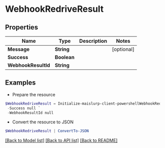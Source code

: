 # WebhookRedriveResult
## Properties

Name | Type | Description | Notes
------------ | ------------- | ------------- | -------------
**Message** | **String** |  | [optional] 
**Success** | **Boolean** |  | 
**WebhookResultId** | **String** |  | 

## Examples

- Prepare the resource
```powershell
$WebhookRedriveResult = Initialize-maislurp-client-powershellWebhookRedriveResult  -Message null `
 -Success null `
 -WebhookResultId null
```

- Convert the resource to JSON
```powershell
$WebhookRedriveResult | ConvertTo-JSON
```

[[Back to Model list]](../README#documentation-for-models) [[Back to API list]](../README#documentation-for-api-endpoints) [[Back to README]](../README)

